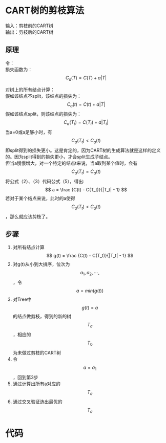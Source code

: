 # CART树的剪枝算法

输入：剪枝前的CART树  
输出：剪枝后的CART树

## 原理

令：  
损失函数为：  
$$
C_a(T) = C(T) + a|T| \tag {1}
$$

对树上的所有结点计算：  
假如该结点不split，该结点的损失为：  
$$
C_a(t) = C(t) + a|T| \tag {2}
$$
假如该结点split，则该结点的损失为：  
$$
C_a(T_t) = C(T_t) + a|T_t| \tag {3}
$$
当a=0或a足够小时，有  
$$
C_a(T_t) < C_a(t) \tag {4}
$$
即split得到的损失更小。这是肯定的，因为CART树的生成算法就是这样的定义的。因为split得到的损失更小，才会split生成子结点。  
但当a慢慢增大，对一个特定的结点t来说，当a取到某个值时，会有  
$$
C_a(T_t) = C_a(t) \tag {5}
$$
将公式（2）、（3）代码公式（5），得出:  
$$
a = \frac {C(t) - C(T_t)}{|T_t| - 1}
$$
若对于某个结点来说，此时的a使得$$C_a(T_t)< C_a(t) \tag {4}$$，那么就应该剪枝了。 

## 步骤

1. 对所有结点计算  
$$
g(t) = \frac {C(t) - C(T_t)}{|T_t| - 1}
$$
2. 对g(t)从小到大排序，位次为$$a_1, a_2, \cdots, $$，令$$a = min(g(t))$$  
3. 对Tree中$$g(t)=a$$的结点做剪枝，得到的新的树$$T_a$$，相应的$$T_0$$为未做过剪枝的CART树  
4. 令$$a=a_1$$，回到第3步  
5. 通过计算出所有a对应的$$T_a$$  
6. 通过交叉验证选出最优的$$T_a$$   

# 代码

```python
```